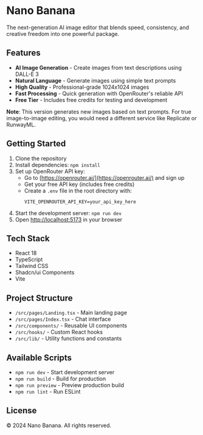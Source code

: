 # Nano Banana

The next-generation AI image editor that blends speed, consistency, and creative freedom into one powerful package.

## Features

- **AI Image Generation** - Create images from text descriptions using DALL-E 3
- **Natural Language** - Generate images using simple text prompts
- **High Quality** - Professional-grade 1024x1024 images
- **Fast Processing** - Quick generation with OpenRouter's reliable API
- **Free Tier** - Includes free credits for testing and development

**Note**: This version generates new images based on text prompts. For true image-to-image editing, you would need a different service like Replicate or RunwayML.

## Getting Started

1. Clone the repository
2. Install dependencies: `npm install`
3. Set up OpenRouter API key:
   - Go to [https://openrouter.ai/](https://openrouter.ai/) and sign up
   - Get your free API key (includes free credits)
   - Create a `.env` file in the root directory with:
     ```
     VITE_OPENROUTER_API_KEY=your_api_key_here
     ```
4. Start the development server: `npm run dev`
5. Open [http://localhost:5173](http://localhost:5173) in your browser

## Tech Stack

- React 18
- TypeScript
- Tailwind CSS
- Shadcn/ui Components
- Vite

## Project Structure

- `/src/pages/Landing.tsx` - Main landing page
- `/src/pages/Index.tsx` - Chat interface
- `/src/components/` - Reusable UI components
- `/src/hooks/` - Custom React hooks
- `/src/lib/` - Utility functions and constants

## Available Scripts

- `npm run dev` - Start development server
- `npm run build` - Build for production
- `npm run preview` - Preview production build
- `npm run lint` - Run ESLint

## License

© 2024 Nano Banana. All rights reserved.
